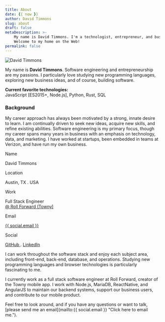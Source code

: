```yaml
---
title: About
date: {{ now }}
author: David Timmons
slug: about
draft: false
metaDescription: >-
    My name is David Timmons. I'm a technologist, entrepreneur, and business veteran.
    Welcome to my home on the Web!
permalink: false
---
```


<div>
  <img src="{{ imagePath }}2014/05/david-timmons.jpg"
       alt="David Timmons"
       title="That's me, David Timmons."
       class="about-portrait shadow alignleft size-full"
       srcset="{{ imagePath }}2014/05/david-timmons.jpg 200w"
       sizes="(max-width: 200px) 100vw, 200px">
</div>

My name is **David Timmons**. Software engineering and entrepreneurship
are my passions. I particularly love studying new programming languages,
exploring new business ideas, and of course, building software.

**Current favorite technologies:**<br>
JavaScript \[ES2015+, Node.js\], Python, Rust, SQL

<div class="single-content">
  <h3 class="subhead">Background</h3>
</div>

My career approach has always been motivated by a strong, innate desire
to learn. I am continually driven to seek new ideas, acquire new skills,
and refine existing abilities. Software engineering is my primary focus,
though my career spans many years in business with an emphasis on
technology, data, and marketing. I have worked at startups, been
embedded in teams at Verizon, and have run my own business.

<div class="posts-nav about-bio project-details shadow">
  <p class="project-tag">Name</p>
  <p class="about-name">David Timmons</p>
  <p class="project-tag">Location</p>
  <p class="about-location">Austin, TX . USA</p>
  <p class="project-tag">Work</p>
  <p class="about-status">
    Full Stack Engineer<br>
    <a class="posts-nav-link"
       href="https://towny.com/"
       rel="nofollow"
       target="_blank">
      @ Roll Forward (Towny)
    </a>
  </p>
  <p class="project-tag">Email</p>
  <p class="about-email project-link">
    <a class="posts-nav-link"
       href="mailto:{{ social.email }}"
       title="Click here to email me.">
      {{ social.email }}
    </a>
  </p>
  <p class="project-tag">Social</p>
  <p class="project-link">
    <a class="posts-nav-link"
       href="{{ social.github }}"
       title="Click here to visit my GitHub profile."
       target="_blank">
      GitHub
    </a> .
    <a class="posts-nav-link"
       href="{{ social.linkedin }}"
       title="Click here to visit my LinkedIn profile."
       target="_blank">
      LinkedIn
    </a>
  </p>
</div>

I can work throughout the software stack and enjoy each subject area,
including front-end, back-end, database, and operations. Studying new
programming languages and browser technologies is particularly
fascinating to me.

I currently work as a full stack software engineer at Roll Forward, creator
of the Towny mobile app. I work with Node.js, MariaDB, ReactNative, and
AngularJS to maintain our backend systems, support our business users, and
contribute to our mobile product.

Feel free to look around, and if you have any questions or want to talk,
[please send me an email](mailto:{{ social.email }} "Click here to email me.").

<br class="clearfix">
